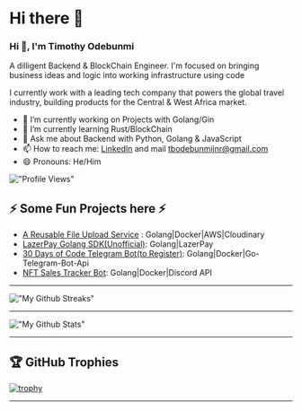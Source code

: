 # Hi there 👋

### Hi 👋, I'm Timothy Odebunmi

A dilligent Backend & BlockChain Engineer. I'm focused on bringing business ideas and logic into working infrastructure using code

I currently work with a leading tech company that powers the global travel industry, building products for the Central & West Africa market.

- 🔭 I’m currently working on Projects with Golang/Gin
- 🌱 I’m currently learning Rust/BlockChain
- 💬 Ask me about Backend with Python, Golang & JavaScript
- 📫 How to reach me: [LinkedIn](https://www.linkedin.com/in/timothy-odebunmi-b033631bb/) and mail [tbodebunmijnr@gmail.com](mailto:tbodebunmijnr@gmail.com)
- 😄 Pronouns: He/Him
<!-- - 👯 I’m looking to collaborate on ...
- 🤔 I’m looking for help with ... -->
!["Profile Views"](https://komarev.com/ghpvc/?username=Brymes&label=Profile%20views&color=0e75b6&style=flat "Profile Views")
<!-- - ⚡ Fun fact: ... -->

## ⚡ Some Fun Projects here ⚡

- [A Reusable File Upload Service](https://github.com/Brymes/Reusable-File-Upload-Service) : Golang|Docker|AWS|Cloudinary
- [LazerPay Golang SDK(Unofficial)](https://github.com/Brymes/Go-LazerPay): Golang|LazerPay
- [30 Days of Code Telegram Bot(to Register)](https://github.com/Brymes/30-Days-of-Code-Telegram-Bot): Golang|Docker|Go-Telegram-Bot-Api
- [NFT Sales Tracker Bot](https://github.com/Brymes/NFT-Sales-Discord-Bot): Golang|Docker|Discord API

<!-- ### Languages and Tools 🛠

<a href="https://www.djangoproject.com/" target="_blank"><img src="https://cdn.jsdelivr.net/gh/devicons/devicon/icons/go/go-original-wordmark.svg" alt="Go" width="60" height="60"/> </a>
<a href="https://www.djangoproject.com/" target="_blank"><img src="https://cdn.jsdelivr.net/gh/devicons/devicon/icons/django/django-plain-wordmark.svg" alt="django" width="60" height="60"/> </a>
<a href="https://expressjs.com" target="_blank"> <img src="https://cdn.jsdelivr.net/gh/devicons/devicon/icons/express/express-original-wordmark.svg" alt="express" width="60" height="60"/> </a>
<a href="https://flask.palletsprojects.com/" target="_blank"> <img src="https://www.vectorlogo.zone/logos/pocoo_flask/pocoo_flask-icon.svg" alt="flask" width="60" height="60"/> </a>
<a href="https://git-scm.com/" target="_blank"> <img src="https://www.vectorlogo.zone/logos/git-scm/git-scm-icon.svg" alt="git" width="60" height="60"/> </a>
 <a href="https://developer.mozilla.org/en-US/docs/Web/JavaScript" target="_blank"> <img src="https://raw.githubusercontent.com/devicons/devicon/master/icons/javascript/javascript-original.svg" alt="javascript" width="60" height="60"/> </a>
<a href="https://www.mysql.com/" target="_blank"> <img src="https://raw.githubusercontent.com/devicons/devicon/master/icons/mysql/mysql-original-wordmark.svg" alt="mysql" width="60" height="60"/> </a>
 <a href="https://nodejs.org" target="_blank"> <img src="https://raw.githubusercontent.com/devicons/devicon/master/icons/nodejs/nodejs-original-wordmark.svg" alt="nodejs" width="60" height="60"/> </a>
<a href="https://www.postgresql.org" target="_blank"> <img src="https://raw.githubusercontent.com/devicons/devicon/master/icons/postgresql/postgresql-original-wordmark.svg" alt="postgresql" width="60" height="60"/> </a>
<a href="https://www.python.org" target="_blank"> <img src="https://raw.githubusercontent.com/devicons/devicon/master/icons/python/python-original.svg" alt="python" width="60" height="60"/> </a>
 -->
***
!["My Github Streaks"](https://github-readme-streak-stats.herokuapp.com?user=Brymes&theme=darcula&hide_border=true&background=FFFFFF00 "My Github Streaks")
***
!["My Github Stats"](https://github-readme-stats.vercel.app/api?username=Brymes&show_icons=true&count_private=true&theme=darcula&hide_border=true&hide=issues,contribs&bg_color=00000000 "My Github Stats")

***

## 🏆 GitHub Trophies

[![trophy](https://github-profile-trophy.vercel.app/?username=Brymes&theme=onedark&margin-w=15&margin-h=15)](https://www.buymeacoffee.com/pantani)
***
